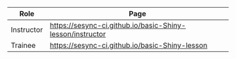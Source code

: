 Role | Page
---|---
Instructor | https://sesync-ci.github.io/basic-Shiny-lesson/instructor
Trainee | https://sesync-ci.github.io/basic-Shiny-lesson
